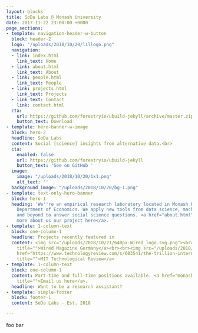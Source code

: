 ```yaml
---
layout: blocks
title: SoDa Labs @ Monash University
date: 2017-11-22 23:00:00 +0000
page_sections:
- template: navigation-header-w-button
  block: header-2
  logo: "/uploads/2018/10/20/lillogo.png"
  navigation:
  - link: index.html
    link_text: Home
  - link: about.html
    link_text: About
  - link: people.html
    link_text: People
  - link: projects.html
    link_text: Projects
  - link_text: Contact
    link: contact.html
  cta:
    url: https://github.com/forestryio/ubuild-jekyll/archive/master.zip
    button_text: Download
- template: hero-banner-w-image
  block: hero-2
  headline: SoDa Labs
  content: Social [science] insights from alternative data.<br>
  cta:
    enabled: false
    url: https://github.com/forestryio/ubuild-jekyll
    button_text: 'See on GitHub '
  image:
    image: "/uploads/2018/10/20/1x1.png"
    alt_text: ''
  background_image: "/uploads/2018/10/20/bg-1.png"
- template: text-only-hero-banner
  block: hero-1
  heading: 'We''re an empirical research laboratory located in Monash University''s
    Department of Economics. We apply new tools from data science, machine learning,
    and beyond to answer social science questions. <a href="about.html" title="About">Read
    more about us our project here</a>. '
- template: 1-column-text
  block: one-column-1
  headline: Projects recently featured in
  content: <img src="/uploads/2018/10/21/640px-Wired_logo.svg.png"><br><a href=""
    title="">Wired Magazine Germany</a><br><br><img src="/uploads/2018/10/21/logo-mit-technology-review-180x180.png"><br><a
    href="https://www.technologyreview.com/s/603541/the-trillion-internet-observations-showing-how-global-sleep-patterns-are-changing/"
    title="">MIT Technological Review</a>
- template: 1-column-text
  block: one-column-1
  content: Part-time and full-time positions available. <a href="monashsodalabs@gmail.com"
    title="">Email us here</a>.
  headline: Want to be a research assistant?
- template: simple-footer
  block: footer-1
  content: SoDa Labs - Est. 2018

---
```

foo bar